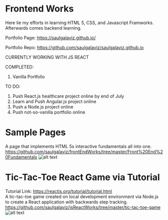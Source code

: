 # Frontend Works

Here lie my efforts in learning HTML 5, CSS, and Javascript Framworks. Afterwards comes backend learning.

Portfolio Page: https://saulgalaviz.github.io/

Portfolio Repo: https://github.com/saulgalaviz/saulgalaviz.github.io

CURRENTLY WORKING WITH JS REACT

COMPLETED:
1. Vanilla Portfolio

TO DO:
1. Push React.js healthcare project online by end of July
2. Learn and Push Angular.js project online
2. Push a Node.js project online 
3. Push not-so-vanilla portfolio online

# Sample Pages 
A page that implements HTML 5s interactive fundamentals all into one.
https://github.com/saulgalaviz/frontEndWorks/tree/master/Front%20End%20Fundamentals
![alt text](https://i.imgur.com/3Byov8U.png) 

# Tic-Tac-Toe React Game via Tutorial
Tutorial Link: https://reactjs.org/tutorial/tutorial.html  
A tic-tac-toe game created on local development environment via Node.js to create a React application with backwards step tracking.  
https://github.com/saulgalaviz/jsReactWorks/tree/master/tic-tac-toe-game  
![alt text](https://i.imgur.com/bmTLevD.jpg) 
